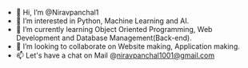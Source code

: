 - 👋 Hi, I’m @Niravpanchal1
- 👀 I’m interested in Python, Machine Learning and AI.
- 🌱 I’m currently learning Object Oriented Programming, Web Development and Database Management(Back-end).
- 💞️ I’m looking to collaborate on Website making, Application making.
- 📫 Let's have a chat on Mail @niravpanchal1001@gmail.com

<!---
Niravpanchal1/Niravpanchal1 is a ✨ special ✨ repository because its `README.md` (this file) appears on your GitHub profile.
You can click the Preview link to take a look at your changes.
--->

